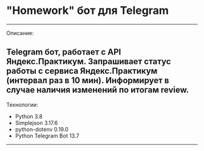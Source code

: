 
# "Homework" бот для Telegram
---
Описание:

Telegram бот, работает с API Яндекс.Практикум.
Запрашивает статус работы с сервиса Яндекс.Практикум (интервал раз в 10 мин).
Информирует в случае наличия изменений по итогам review.
---
Технологии:
 * Python 3.8
 * Simplejson 3.17.6
 * python-dotenv 0.19.0
 * Python Telegram Bot 13.7
 ---
